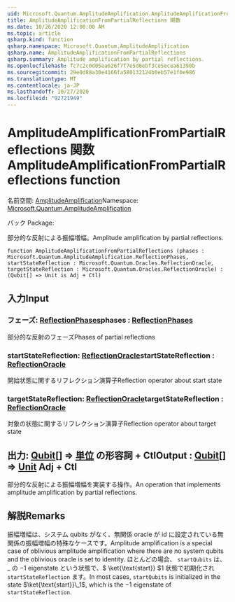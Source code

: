 ```yaml
---
uid: Microsoft.Quantum.AmplitudeAmplification.AmplitudeAmplificationFromPartialReflections
title: AmplitudeAmplificationFromPartialReflections 関数
ms.date: 10/26/2020 12:00:00 AM
ms.topic: article
qsharp.kind: function
qsharp.namespace: Microsoft.Quantum.AmplitudeAmplification
qsharp.name: AmplitudeAmplificationFromPartialReflections
qsharp.summary: Amplitude amplification by partial reflections.
ms.openlocfilehash: fc7c2c0d05ea626f7f7e5d8ebf3ce5ecea61390b
ms.sourcegitcommit: 29e0d88a30e4166fa580132124b0eb57e1f0e986
ms.translationtype: MT
ms.contentlocale: ja-JP
ms.lasthandoff: 10/27/2020
ms.locfileid: "92721949"
---
```

# <a name="amplitudeamplificationfrompartialreflections-function"></a><span data-ttu-id="2b36a-102">AmplitudeAmplificationFromPartialReflections 関数</span><span class="sxs-lookup"><span data-stu-id="2b36a-102">AmplitudeAmplificationFromPartialReflections function</span></span>

<span data-ttu-id="2b36a-103">名前空間: [AmplitudeAmplification](xref:Microsoft.Quantum.AmplitudeAmplification)</span><span class="sxs-lookup"><span data-stu-id="2b36a-103">Namespace: [Microsoft.Quantum.AmplitudeAmplification](xref:Microsoft.Quantum.AmplitudeAmplification)</span></span>

<span data-ttu-id="2b36a-104">パック [](https://nuget.org/packages/)</span><span class="sxs-lookup"><span data-stu-id="2b36a-104">Package: [](https://nuget.org/packages/)</span></span>


<span data-ttu-id="2b36a-105">部分的な反射による振幅増幅。</span><span class="sxs-lookup"><span data-stu-id="2b36a-105">Amplitude amplification by partial reflections.</span></span>

```qsharp
function AmplitudeAmplificationFromPartialReflections (phases : Microsoft.Quantum.AmplitudeAmplification.ReflectionPhases, startStateReflection : Microsoft.Quantum.Oracles.ReflectionOracle, targetStateReflection : Microsoft.Quantum.Oracles.ReflectionOracle) : (Qubit[] => Unit is Adj + Ctl)
```


## <a name="input"></a><span data-ttu-id="2b36a-106">入力</span><span class="sxs-lookup"><span data-stu-id="2b36a-106">Input</span></span>

### <a name="phases--reflectionphases"></a><span data-ttu-id="2b36a-107">フェーズ: [ReflectionPhases](xref:Microsoft.Quantum.AmplitudeAmplification.ReflectionPhases)</span><span class="sxs-lookup"><span data-stu-id="2b36a-107">phases : [ReflectionPhases](xref:Microsoft.Quantum.AmplitudeAmplification.ReflectionPhases)</span></span>

<span data-ttu-id="2b36a-108">部分的な反射のフェーズ</span><span class="sxs-lookup"><span data-stu-id="2b36a-108">Phases of partial reflections</span></span>


### <a name="startstatereflection--reflectionoracle"></a><span data-ttu-id="2b36a-109">startStateReflection: [ReflectionOracle](xref:Microsoft.Quantum.Oracles.ReflectionOracle)</span><span class="sxs-lookup"><span data-stu-id="2b36a-109">startStateReflection : [ReflectionOracle](xref:Microsoft.Quantum.Oracles.ReflectionOracle)</span></span>

<span data-ttu-id="2b36a-110">開始状態に関するリフレクション演算子</span><span class="sxs-lookup"><span data-stu-id="2b36a-110">Reflection operator about start state</span></span>


### <a name="targetstatereflection--reflectionoracle"></a><span data-ttu-id="2b36a-111">targetStateReflection: [ReflectionOracle](xref:Microsoft.Quantum.Oracles.ReflectionOracle)</span><span class="sxs-lookup"><span data-stu-id="2b36a-111">targetStateReflection : [ReflectionOracle](xref:Microsoft.Quantum.Oracles.ReflectionOracle)</span></span>

<span data-ttu-id="2b36a-112">対象の状態に関するリフレクション演算子</span><span class="sxs-lookup"><span data-stu-id="2b36a-112">Reflection operator about target state</span></span>



## <a name="output--qubit--unit-adj--ctl"></a><span data-ttu-id="2b36a-113">出力: [Qubit](xref:microsoft.quantum.lang-ref.qubit)[] => [単位](xref:microsoft.quantum.lang-ref.unit) の形容詞 + Ctl</span><span class="sxs-lookup"><span data-stu-id="2b36a-113">Output : [Qubit](xref:microsoft.quantum.lang-ref.qubit)[] => [Unit](xref:microsoft.quantum.lang-ref.unit) Adj + Ctl</span></span>

<span data-ttu-id="2b36a-114">部分的な反射による振幅増幅を実装する操作。</span><span class="sxs-lookup"><span data-stu-id="2b36a-114">An operation that implements amplitude amplification by partial reflections.</span></span>

## <a name="remarks"></a><span data-ttu-id="2b36a-115">解説</span><span class="sxs-lookup"><span data-stu-id="2b36a-115">Remarks</span></span>

<span data-ttu-id="2b36a-116">振幅増幅は、システム qubits がなく、無関係 oracle が id に設定されている無関係の振幅増幅の特殊なケースです。</span><span class="sxs-lookup"><span data-stu-id="2b36a-116">Amplitude amplification is a special case of oblivious amplitude amplification where there are no system qubits and the oblivious oracle is set to identity.</span></span>
<span data-ttu-id="2b36a-117">ほとんどの場合、 `startQubits` は、 \_ の $-$1 eigenstate という状態で、$ \ket{\text{start}} $1 状態で初期化され `startStateReflection` ます。</span><span class="sxs-lookup"><span data-stu-id="2b36a-117">In most cases, `startQubits` is initialized in the state $\ket{\text{start}}\_1$, which is the $-1$ eigenstate of `startStateReflection`.</span></span>